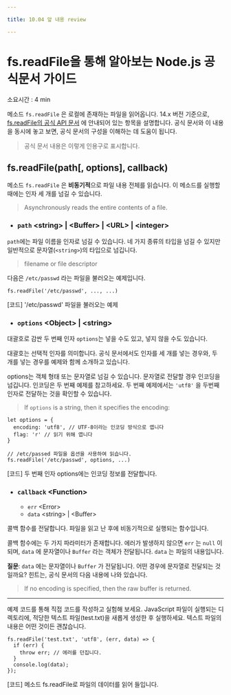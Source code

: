```yaml
---

title: 10.04 앞 내용 review

---
```




# fs.readFile을 통해 알아보는 Node.js 공식문서 가이드

소요시간 : 4 min

메소드 `fs.readFile` 은 로컬에 존재하는 파일을 읽어옵니다. 14.x 버전 기준으로, [fs.readFile의 공식 API 문서](https://nodejs.org/dist/latest-v14.x/docs/api/fs.html#fs_fs_readfile_path_options_callback) 에 안내되어 있는 항목을 설명합니다. 공식 문서와 이 내용을 동시에 놓고 보면, 공식 문서의 구성을 이해하는 데 도움이 됩니다.

> 공식 문서 내용은 이렇게 인용구로 표시합니다.

## fs.readFile(path[, options], callback)

메소드 `fs.readFile` 은 **비동기적**으로 파일 내용 전체를 읽습니다. 이 메소드를 실행할 때에는 인자 세 개를 넘길 수 있습니다.

> Asynchronously reads the entire contents of a file.

- ### `path` \<string> | \<Buffer> | \<URL> | \<integer>

`path`에는 파일 이름을 인자로 넘길 수 있습니다. 네 가지 종류의 타입을 넘길 수 있지만 일반적으로 문자열(`<string>`)의 타입으로 넘깁니다.

> filename or file descriptor

다음은 `/etc/passwd` 라는 파일을 불러오는 예제입니다.

```
fs.readFile('/etc/passwd', ..., ...)
```

[코드] '/etc/passwd' 파일을 불러오는 예제

- ### `options` \<Object> | \<string>

대괄호로 감싼 두 번째 인자 `options`는 넣을 수도 있고, 넣지 않을 수도 있습니다.

대괄호는 선택적 인자를 의미합니다. 공식 문서에서도 인자를 세 개를 넣는 경우와, 두 개를 넣는 경우를 예제와 함께 소개하고 있습니다.

options는 객체 형태 또는 문자열로 넘길 수 있습니다. 문자열로 전달할 경우 인코딩을 넘깁니다. 인코딩은 두 번째 예제를 참고하세요. 두 번째 예제에서는 `'utf8'` 을 두번째 인자로 전달하는 것을 확인할 수 있습니다.

> If `options` is a string, then it specifies the encoding:

```
let options = {
  encoding: 'utf8', // UTF-8이라는 인코딩 방식으로 엽니다
  flag: 'r' // 읽기 위해 엽니다
}

// /etc/passed 파일을 옵션을 사용하여 읽습니다.
fs.readFile('/etc/passwd', options, ...) 
```

[코드] 두 번째 인자 options에는 인코딩 정보를 전달합니다.

- ### `callback` \<Function>
  
  - `err` \<Error>
  - `data` \<string> | \<Buffer>

콜백 함수를 전달합니다. 파일을 읽고 난 후에 비동기적으로 실행되는 함수입니다.

콜백 함수에는 두 가지 파라미터가 존재합니다. 에러가 발생하지 않으면 `err` 는 `null` 이 되며, `data` 에 문자열이나 `Buffer` 라는 객체가 전달됩니다. `data` 는 파일의 내용입니다.

**질문**: `data` 에는 문자열이나 `Buffer` 가 전달됩니다. 어떤 경우에 문자열로 전달되는 것일까요? 힌트는, 공식 문서의 다음 내용에 나와 있습니다.

> If no encoding is specified, then the raw buffer is returned.

---

예제 코드를 통해 직접 코드를 작성하고 실험해 보세요. JavaScript 파일이 실행되는 디렉토리에, 적당한 텍스트 파일(test.txt)을 새롭게 생성한 후 실행하세요. 텍스트 파일의 내용은 어떤 것이든 괜찮습니다.

```
fs.readFile('test.txt', 'utf8', (err, data) => {
  if (err) {
    throw err; // 에러를 던집니다.
  }
  console.log(data);
});
```

[코드] 메소드 fs.readFile로 파일의 데이터를 읽어 들입니다.
